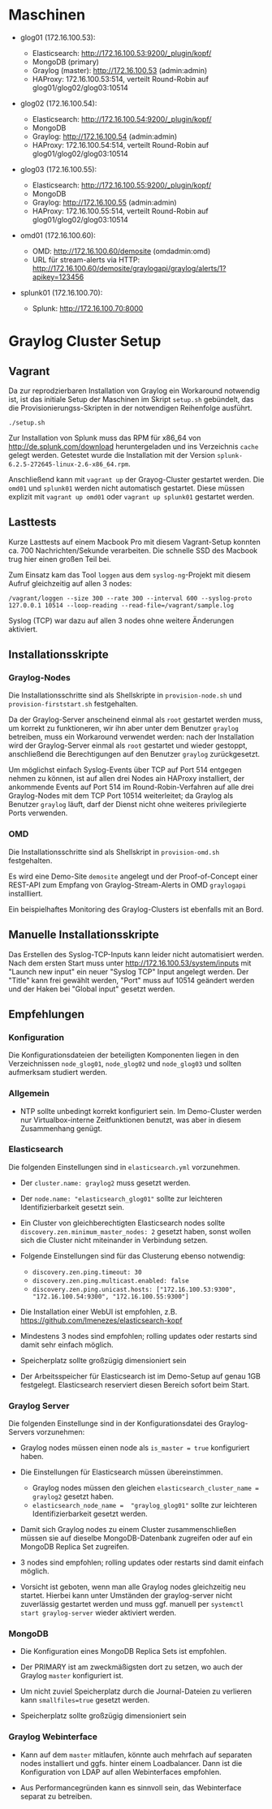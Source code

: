 # Maschinen

- glog01 (172.16.100.53):
  - Elasticsearch: http://172.16.100.53:9200/_plugin/kopf/
  - MongoDB (primary)
  - Graylog (master): http://172.16.100.53 (admin:admin)
  - HAProxy: 172.16.100.53:514, verteilt Round-Robin auf glog01/glog02/glog03:10514

- glog02 (172.16.100.54):
  - Elasticsearch: http://172.16.100.54:9200/_plugin/kopf/
  - MongoDB
  - Graylog: http://172.16.100.54 (admin:admin)
  - HAProxy: 172.16.100.54:514, verteilt Round-Robin auf glog01/glog02/glog03:10514

- glog03 (172.16.100.55):
  - Elasticsearch: http://172.16.100.55:9200/_plugin/kopf/
  - MongoDB
  - Graylog: http://172.16.100.55 (admin:admin)
  - HAProxy: 172.16.100.55:514, verteilt Round-Robin auf glog01/glog02/glog03:10514

- omd01 (172.16.100.60):
  - OMD: http://172.16.100.60/demosite (omdadmin:omd)
  - URL für stream-alerts via HTTP: http://172.16.100.60/demosite/graylogapi/graylog/alerts/1?apikey=123456

- splunk01 (172.16.100.70):
  - Splunk: http://172.16.100.70:8000


# Graylog Cluster Setup

## Vagrant

Da zur reprodzierbaren Installation von Graylog ein Workaround notwendig ist, ist das initiale Setup der Maschinen im Skript ```setup.sh``` gebündelt, das die Provisionierungss-Skripten in der notwendigen Reihenfolge ausführt.

```
./setup.sh
```

Zur Installation von Splunk muss das RPM für x86_64 von http://de.splunk.com/download heruntergeladen und ins Verzeichnis ```cache``` gelegt werden. Getestet wurde die Installation mit der Version ```splunk-6.2.5-272645-linux-2.6-x86_64.rpm```.

Anschließend kann mit ```vagrant up``` der Grayog-Cluster gestartet werden. Die ```omd01``` und ```splunk01``` werden nicht automatisch gestartet. Diese müssen explizit mit ```vagrant up omd01``` oder ```vagrant up splunk01``` gestartet werden.

## Lasttests

Kurze Lasttests auf einem Macbook Pro mit diesem Vagrant-Setup konnten ca. 700 Nachrichten/Sekunde verarbeiten. Die schnelle SSD des Macbook trug hier einen großen Teil bei.

Zum Einsatz kam das Tool ```loggen``` aus dem ```syslog-ng```-Projekt mit diesem Aufruf gleichzeitig auf allen 3 nodes:

```
/vagrant/loggen --size 300 --rate 300 --interval 600 --syslog-proto 127.0.0.1 10514 --loop-reading --read-file=/vagrant/sample.log
```

Syslog (TCP) war dazu auf allen 3 nodes ohne weitere Änderungen aktiviert.

## Installationsskripte

### Graylog-Nodes

Die Installationsschritte sind als Shellskripte in ```provision-node.sh``` und ```provision-firststart.sh``` festgehalten.

Da der Graylog-Server anscheinend einmal als ```root``` gestartet werden muss, um korrekt zu funktioneren, wir ihn aber unter dem Benutzer ```graylog``` betreiben, muss ein Workaround verwendet werden: nach der Installation wird der Graylog-Server einmal als ```root``` gestartet und wieder gestoppt, anschließend die Berechtigungen auf den Benutzer ```graylog``` zurückgesetzt.

Um möglichst einfach Syslog-Events über TCP auf Port 514 entgegen nehmen zu können, ist auf allen drei Nodes ain HAProxy installiert, der ankommende Events auf Port 514 im Round-Robin-Verfahren auf alle drei Graylog-Nodes mit dem TCP Port 10514 weiterleitet; da Graylog als Benutzer ```graylog``` läuft, darf der Dienst nicht ohne weiteres privilegierte Ports verwenden. 

### OMD

Die Installationsschritte sind als Shellskript in ```provision-omd.sh``` festgehalten.

Es wird eine Demo-Site ```demosite``` angelegt und der Proof-of-Concept einer REST-API zum Empfang von Graylog-Stream-Alerts in OMD ```graylogapi``` installliert.

Ein beispielhaftes Monitoring des Graylog-Clusters ist ebenfalls mit an Bord.

## Manuelle Installationsskripte

Das Erstellen des Syslog-TCP-Inputs kann leider nicht automatisiert werden. Nach dem ersten Start muss unter http://172.16.100.53/system/inputs mit "Launch new input" ein neuer "Syslog TCP" Input angelegt werden. Der "Title" kann frei gewählt werden, "Port" muss auf 10514 geändert werden und der Haken bei "Global input" gesetzt werden.

## Empfehlungen

### Konfiguration

Die Konfigurationsdateien der beteiligten Komponenten liegen in den Verzeichnissen ```node_glog01```, ```node_glog02``` und ```node_glog03``` und sollten aufmerksam studiert werden.

### Allgemein

- NTP sollte unbedingt korrekt konfiguriert sein. Im Demo-Cluster werden nur Virtualbox-interne Zeitfunktionen benutzt, was aber in diesem Zusammenhang genügt.

### Elasticsearch

Die folgenden Einstellungen sind in ```elasticsearch.yml``` vorzunehmen.

- Der ```cluster.name: graylog2``` muss gesetzt werden.

- Der ```node.name: "elasticsearch_glog01"``` sollte zur leichteren Identifizierbarkeit gesetzt sein.

- Ein Cluster von gleichberechtigten Elasticsearch nodes sollte  ```discovery.zen.minimum_master_nodes: 2``` gesetzt haben, sonst wollen sich die Cluster nicht miteinander in Verbindung setzen.

- Folgende Einstellungen sind für das Clusterung ebenso notwendig:
  - ```discovery.zen.ping.timeout: 30```
  - ```discovery.zen.ping.multicast.enabled: false```
  - ```discovery.zen.ping.unicast.hosts: ["172.16.100.53:9300", "172.16.100.54:9300", "172.16.100.55:9300"]```

- Die Installation einer WebUI ist empfohlen, z.B. https://github.com/lmenezes/elasticsearch-kopf

- Mindestens 3 nodes sind empfohlen; rolling updates oder restarts sind damit sehr einfach möglich.

- Speicherplatz sollte großzügig dimensioniert sein

- Der Arbeitsspeicher für Elasticsearch ist im Demo-Setup auf genau 1GB festgelegt. Elasticsearch reserviert diesen Bereich sofort beim Start.

### Graylog Server

Die folgenden Einstellunge sind in der Konfigurationsdatei des Graylog-Servers vorzunehmen:

- Graylog nodes müssen einen node als ```is_master = true``` konfiguriert haben.

- Die Einstellungen für Elasticsearch müssen übereinstimmen.
  - Graylog nodes müssen den gleichen ```elasticsearch_cluster_name = graylog2``` gesetzt haben.
  - ```elasticsearch_node_name =  "graylog_glog01"``` sollte zur leichteren Identifizierbarkeit gesetzt werden.

- Damit sich Graylog nodes zu einem Cluster zusammenschließen müssen sie auf dieselbe MongoDB-Datenbank zugreifen oder auf ein MongoDB Replica Set zugreifen.

- 3 nodes sind empfohlen; rolling updates oder restarts sind damit einfach möglich.

- Vorsicht ist geboten, wenn man alle Graylog nodes gleichzeitig neu startet. Hierbei kann unter Umständen der graylog-server nicht zuverlässig gestartet werden und muss ggf. manuell per ```systemctl start graylog-server``` wieder aktiviert werden.

### MongoDB

- Die Konfiguration eines MongoDB Replica Sets ist empfohlen.

- Der PRIMARY ist am zweckmäßigsten dort zu setzen, wo auch der Graylog ```master``` konfiguriert ist.

- Um nicht zuviel Speicherplatz durch die Journal-Dateien zu verlieren kann ```smallfiles=true``` gesetzt werden.

- Speicherplatz sollte großzügig dimensioniert sein

### Graylog Webinterface

- Kann auf dem ```master``` mitlaufen, könnte auch mehrfach auf separaten nodes installiert und ggfs. hinter einem Loadbalancer. Dann ist die Konfiguration von LDAP auf allen Webinterfaces empfohlen.

- Aus Performancegründen kann es sinnvoll sein, das Webinterface separat zu betreiben.

